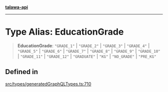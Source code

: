 [**talawa-api**](../../../README.md)

***

# Type Alias: EducationGrade

> **EducationGrade**: `"GRADE_1"` \| `"GRADE_2"` \| `"GRADE_3"` \| `"GRADE_4"` \| `"GRADE_5"` \| `"GRADE_6"` \| `"GRADE_7"` \| `"GRADE_8"` \| `"GRADE_9"` \| `"GRADE_10"` \| `"GRADE_11"` \| `"GRADE_12"` \| `"GRADUATE"` \| `"KG"` \| `"NO_GRADE"` \| `"PRE_KG"`

## Defined in

[src/types/generatedGraphQLTypes.ts:710](https://github.com/Suyash878/talawa-api/blob/095e6964ce2a06c1c30d1acf81b6162203f1db91/src/types/generatedGraphQLTypes.ts#L710)
